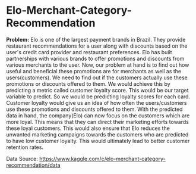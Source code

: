 # Elo-Merchant-Category-Recommendation

<b> Problem:</b>
Elo is one of the largest payment brands in Brazil. They provide restaurant recommendations for a user along with discounts based on the user's credit card provider and restaurant preferences. Elo has built partnerships with various brands to offer promotions and discounts from various merchants to the user.
Now, our problem at hand is to find out how useful and beneficial these promotions are for merchants as well as the users(customers). We need to find out if the customers actually use these promotions or discounts offered to them. We would achieve this by predicting a metric called customer loyalty score. This would be our target variable to predict. So we would be predicting loyalty scores for each card.
Customer loyalty would give us an idea of how often the users/customers use these promotions and discounts offered to them. With the predicted data in hand, the company(Elo) can now focus on the customers which are more loyal. This means that they can direct their marketing efforts towards these loyal customers. This would also ensure that Elo reduces the unwanted marketing campaigns towards the customers who are predicted to have low customer loyalty. This would ultimately lead to better customer retention rates.

Data Source: https://www.kaggle.com/c/elo-merchant-category-recommendation/data


